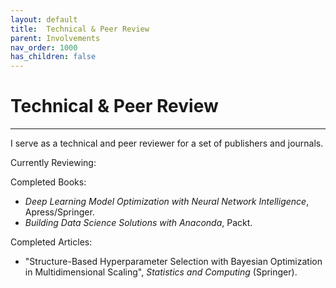 ```yaml
---
layout: default
title:  Technical & Peer Review
parent: Involvements
nav_order: 1000
has_children: false
---
```


# Technical & Peer Review

---

I serve as a technical and peer reviewer for a set of publishers and journals.

Currently Reviewing:

Completed Books:
- *Deep Learning Model Optimization with Neural Network Intelligence*, Apress/Springer.
- *Building Data Science Solutions with Anaconda*, Packt.

Completed Articles:
- "Structure-Based Hyperparameter Selection with Bayesian Optimization in Multidimensional Scaling", *Statistics and Computing* (Springer).
 


